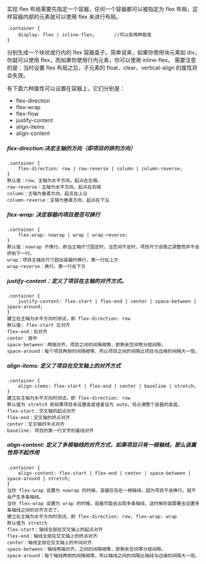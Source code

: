 实现 flex 布局需要先指定一个容器，任何一个容器都可以被指定为 flex 布局，这样容器内部的元素就可以使用 flex 来进行布局。
```
.container {
    display: flex | inline-flex;       //可以有两种取值
}
```
分别生成一个块状或行内的 flex 容器盒子。简单说来，如果你使用块元素如 div，你就可以使用 flex，而如果你使用行内元素，你可以使用 inline-flex。
需要注意的是：当时设置 flex 布局之后，子元素的 float、clear、vertical-align 的属性将会失效。

有下面六种属性可以设置在容器上，它们分别是：
+ flex-direction
+ flex-wrap
+ flex-flow
+ justify-content
+ align-items
+ align-content

##### flex-direction:决定主轴的方向（即项目的排列方向）
```
.container {
    flex-direction: row | row-reverse | column | column-reverse;
}
默认值：row，主轴为水平方向，起点在左端。
row-reverse：主轴为水平方向，起点在右端
column：主轴为垂直方向，起点在上沿
column-reverse：主轴为垂直方向，起点在下沿
```

##### flex-wrap: 决定容器内项目是否可换行
```
.container {
    flex-wrap: nowrap | wrap | wrap-reverse;
}
默认值：nowrap 不换行，即当主轴尺寸固定时，当空间不足时，项目尺寸会随之调整而并不会挤到下一行。
wrap：项目主轴总尺寸超出容器时换行，第一行在上方
wrap-reverse：换行，第一行在下方
```

##### justify-content：定义了项目在主轴的对齐方式。
```
.container {
    justify-content: flex-start | flex-end | center | space-between | space-around;
}
建立在主轴为水平方向时测试，即 flex-direction: row
默认值: flex-start 左对齐
flex-end：右对齐
center：居中
space-between：两端对齐，项目之间的间隔相等，即剩余空间等分成间隙。
space-around：每个项目两侧的间隔相等，所以项目之间的间隔比项目与边缘的间隔大一倍。
```

##### align-items: 定义了项目在交叉轴上的对齐方式
```
.container {
    align-items: flex-start | flex-end | center | baseline | stretch;
}
建立在主轴为水平方向时测试，即 flex-direction: row
默认值为 stretch 即如果项目未设置高度或者设为 auto，将占满整个容器的高度。
flex-start：交叉轴的起点对齐
flex-end：交叉轴的终点对齐
center：交叉轴的中点对齐
baseline: 项目的第一行文字的基线对齐
```

##### align-content: 定义了多根轴线的对齐方式，如果项目只有一根轴线，那么该属性将不起作用
```
.container {
    align-content: flex-start | flex-end | center | space-between | space-around | stretch;
}
当你 flex-wrap 设置为 nowrap 的时候，容器仅存在一根轴线，因为项目不会换行，就不会产生多条轴线。
当你 flex-wrap 设置为 wrap 的时候，容器可能会出现多条轴线，这时候你就需要去设置多条轴线之间的对齐方式了。
建立在主轴为水平方向时测试，即 flex-direction: row, flex-wrap: wrap
默认值为 stretch
flex-start：轴线全部在交叉轴上的起点对齐
flex-end：轴线全部在交叉轴上的终点对齐
center：轴线全部在交叉轴上的中间对齐
space-between：轴线两端对齐，之间的间隔相等，即剩余空间等分成间隙。
space-around：每个轴线两侧的间隔相等，所以轴线之间的间隔比轴线与边缘的间隔大一倍。
```
